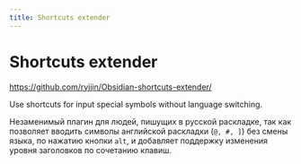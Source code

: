 ```yaml
---
title: Shortcuts extender
---
```


# Shortcuts extender

<https://github.com/ryjjin/Obsidian-shortcuts-extender/>

Use shortcuts for input special symbols without language switching.

Незаменимый плагин для людей, пишущих в русской раскладке, так как позволяет вводить символы английской раскладки (`@, #, ]`) без смены языка, по нажатию кнопки `alt`, и добавляет поддержку изменения уровня заголовков по сочетанию клавиш.

